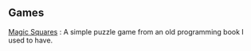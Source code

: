 ## Games

[Magic Squares](/games/bcc-magic)
: A simple puzzle game from an old programming book I used to have.
